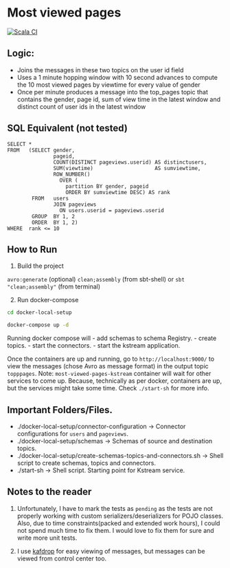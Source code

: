 # Most viewed pages

[![Scala CI](https://github.com/prasanna-ds/most-viewed-pages-kstream/actions/workflows/main.yml/badge.svg?branch=master)](https://github.com/prasanna-ds/most-viewed-pages-kstream/actions/workflows/main.yml)

## Logic:
- Joins the messages in these two topics on the user id field
- Uses a 1 minute hopping window with 10 second advances to compute the 10 most viewed
pages by viewtime for every value of gender
- Once per minute produces a message into the top_pages topic that contains the gender,
page id, sum of view time in the latest window and distinct count of user ids in the latest
window

## SQL Equivalent (not tested)

```
SELECT * 
FROM   (SELECT gender, 
               pageid, 
               COUNT(DISTINCT pageviews.userid) AS distinctusers, 
               SUM(viewtime)                    AS sumviewtime, 
               ROW_NUMBER() 
                 OVER ( 
                   partition BY gender, pageid 
                   ORDER BY sumviewtime DESC) AS rank 
        FROM   users 
               JOIN pageviews 
                 ON users.userid = pageviews.userid 
        GROUP  BY 1, 2 
        ORDER  BY 1, 2) 
WHERE  rank <= 10 
```

## How to Run

1. Build the project

`avro:generate` (optional)
`clean;assembly` (from sbt-shell) or `sbt "clean;assembly"` (from terminal)

2. Run docker-compose

```bash
cd docker-local-setup

docker-compose up -d
```

Running docker compose will 
    - add schemas to schema Registry.
    - create topics.
    - start the connectors.
    - start the kstream application.
    
Once the containers are up and running, go to `http://localhost:9000/` to view the messages (chose Avro as message format) in the 
output topic `topppages`.
Note: `most-viewed-pages-kstream` container will wait for other services to come up. Because, technically as per docker,
containers are up, but the services might take some time. Check `./start-sh` for more info.
    
## Important Folders/Files.

- ./docker-local-setup/connector-configuration -> Connector configurations for `users` and `pageviews`.
- ./docker-local-setup/schemas -> Schemas of source and destination topics.
- ./docker-local-setup/create-schemas-topics-and-connectors.sh -> Shell script to create schemas, topics and connectors.
- ./start-sh -> Shell script. Starting point for Kstream service.
    

## Notes to the reader

1. Unfortunately, I have to mark the tests as `pending` as the tests are not properly working with custom 
serializers/deserializers for POJO classes. Also, due to time constraints(packed and extended work hours), 
I could not spend much time to fix them. I would love to fix them for sure and write more unit tests.

2. I use [kafdrop](https://github.com/obsidiandynamics/kafdrop) for easy viewing of messages, but messages can be viewed 
from control center too.
